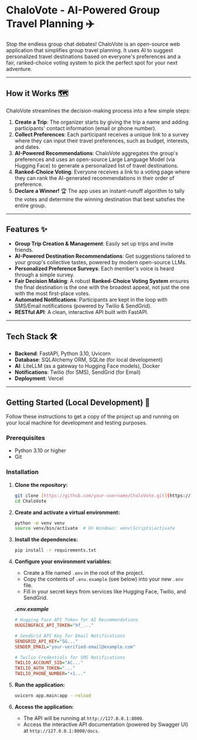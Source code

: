 # ChaloVote - AI-Powered Group Travel Planning ✈️

Stop the endless group chat debates! ChaloVote is an open-source web application that simplifies group travel planning. It uses AI to suggest personalized travel destinations based on everyone's preferences and a fair, ranked-choice voting system to pick the perfect spot for your next adventure.

---

## How it Works 🗺️

ChaloVote streamlines the decision-making process into a few simple steps:

1.  **Create a Trip**: The organizer starts by giving the trip a name and adding participants' contact information (email or phone number).
2.  **Collect Preferences**: Each participant receives a unique link to a survey where they can input their travel preferences, such as budget, interests, and dates.
3.  **AI-Powered Recommendations**: ChaloVote aggregates the group's preferences and uses an open-source Large Language Model (via Hugging Face) to generate a personalized list of travel destinations.
4.  **Ranked-Choice Voting**: Everyone receives a link to a voting page where they can rank the AI-generated recommendations in their order of preference.
5.  **Declare a Winner!** 🏆 The app uses an instant-runoff algorithm to tally the votes and determine the winning destination that best satisfies the entire group.

---

## Features ✨

-   **Group Trip Creation & Management**: Easily set up trips and invite friends.
-   **AI-Powered Destination Recommendations**: Get suggestions tailored to your group's collective tastes, powered by modern open-source LLMs.
-   **Personalized Preference Surveys**: Each member's voice is heard through a simple survey.
-   **Fair Decision Making**: A robust **Ranked-Choice Voting System** ensures the final destination is the one with the broadest appeal, not just the one with the most first-place votes.
-   **Automated Notifications**: Participants are kept in the loop with SMS/Email notifications (powered by Twilio & SendGrid).
-   **RESTful API**: A clean, interactive API built with FastAPI.

---

## Tech Stack 🛠️

-   **Backend**: FastAPI, Python 3.10, Uvicorn
-   **Database**: SQLAlchemy ORM, SQLite (for local development)
-   **AI**: LiteLLM (as a gateway to Hugging Face models), Docker
-   **Notifications**: Twilio (for SMS), SendGrid (for Email)
-   **Deployment**: Vercel

---

## Getting Started (Local Development) 🚀

Follow these instructions to get a copy of the project up and running on your local machine for development and testing purposes.

### Prerequisites

-   Python 3.10 or higher
-   Git

### Installation

1.  **Clone the repository:**
    ```bash
    git clone [https://github.com/your-username/ChaloVote.git](https://github.com/your-username/ChaloVote.git)
    cd ChaloVote
    ```

2.  **Create and activate a virtual environment:**
    ```bash
    python -m venv venv
    source venv/bin/activate  # On Windows: venv\Scripts\activate
    ```

3.  **Install the dependencies:**
    ```bash
    pip install -r requirements.txt
    ```

4.  **Configure your environment variables:**
    -   Create a file named `.env` in the root of the project.
    -   Copy the contents of `.env.example` (see below) into your new `.env` file.
    -   Fill in your secret keys from services like Hugging Face, Twilio, and SendGrid.

    ***.env.example***
    ```ini
    # Hugging Face API Token for AI Recommendations
    HUGGINGFACE_API_TOKEN="hf_..."

    # SendGrid API Key for Email Notifications
    SENDGRID_API_KEY="SG..."
    SENDER_EMAIL="your-verified-email@example.com"

    # Twilio Credentials for SMS Notifications
    TWILIO_ACCOUNT_SID="AC..."
    TWILIO_AUTH_TOKEN="..."
    TWILIO_PHONE_NUMBER="+1..."
    ```

5.  **Run the application:**
    ```bash
    uvicorn app.main:app --reload
    ```

6.  **Access the application:**
    -   The API will be running at `http://127.0.0.1:8000`.
    -   Access the interactive API documentation (powered by Swagger UI) at `http://127.0.0.1:8000/docs`.